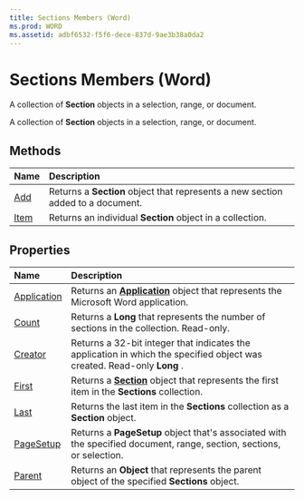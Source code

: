 ```yaml
---
title: Sections Members (Word)
ms.prod: WORD
ms.assetid: adbf6532-f5f6-dece-837d-9ae3b38a0da2
---
```



# Sections Members (Word)
A collection of  **Section** objects in a selection, range, or document.

A collection of  **Section** objects in a selection, range, or document.


## Methods



|**Name**|**Description**|
|:-----|:-----|
|[Add](sections-add-method-word.md)|Returns a  **Section** object that represents a new section added to a document.|
|[Item](sections-item-method-word.md)|Returns an individual  **Section** object in a collection.|

## Properties



|**Name**|**Description**|
|:-----|:-----|
|[Application](sections-application-property-word.md)|Returns an  **[Application](application-object-word.md)** object that represents the Microsoft Word application.|
|[Count](sections-count-property-word.md)|Returns a  **Long** that represents the number of sections in the collection. Read-only.|
|[Creator](sections-creator-property-word.md)|Returns a 32-bit integer that indicates the application in which the specified object was created. Read-only  **Long** .|
|[First](sections-first-property-word.md)|Returns a  **[Section](section-object-word.md)** object that represents the first item in the **Sections** collection.|
|[Last](sections-last-property-word.md)|Returns the last item in the  **Sections** collection as a **Section** object.|
|[PageSetup](sections-pagesetup-property-word.md)|Returns a  **PageSetup** object that's associated with the specified document, range, section, sections, or selection.|
|[Parent](sections-parent-property-word.md)|Returns an  **Object** that represents the parent object of the specified **Sections** object.|

